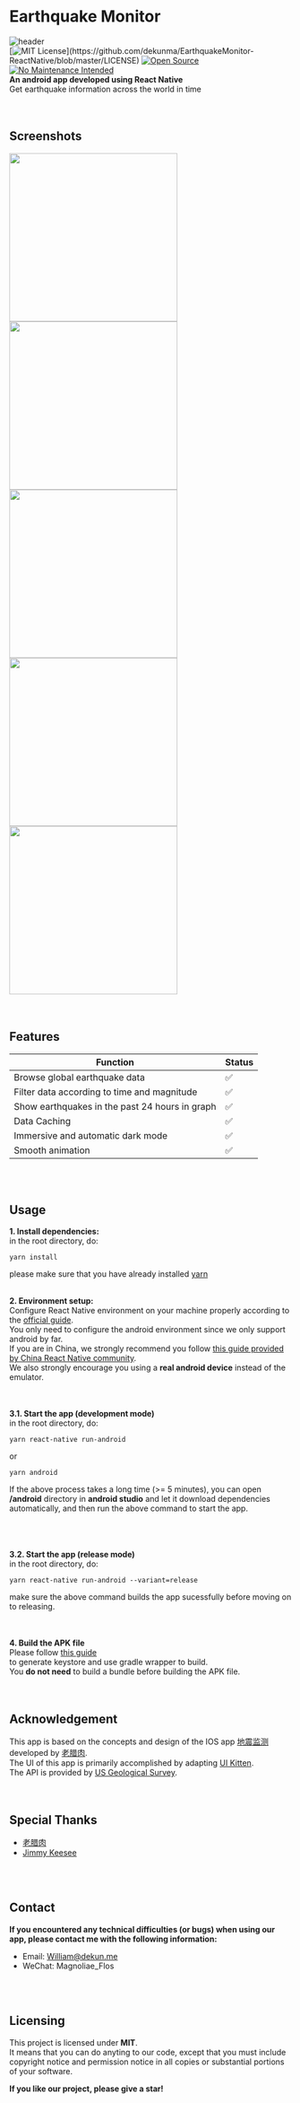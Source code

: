 # Earthquake Monitor  
![header](https://i.loli.net/2020/12/31/s3XIMqFe67YLuQl.png)  
[![MIT License](https://img.shields.io/apm/l/atomic-design-ui.svg?)](https://github.com/dekunma/EarthquakeMonitor-ReactNative/blob/master/LICENSE) [![Open Source](https://badges.frapsoft.com/os/v1/open-source.svg?v=103)](https://opensource.org/)
[![No Maintenance Intended](http://unmaintained.tech/badge.svg)](http://unmaintained.tech/)  
**An android app developed using React Native**  
Get earthquake information across the world in time    
<br/>
<br/>

## Screenshots  
<div>
    <img src="https://i.loli.net/2020/12/31/Ks2nHjkqmM5U61d.png" width="300">
    <img src="https://i.loli.net/2020/12/31/YIin6lGBTFRdx7y.png" width="300">
    <img src="https://i.loli.net/2020/12/31/SMP8t6fZY9J3b7O.png" width="300">
    <img src="https://i.loli.net/2020/12/31/cXfaiHQW3jlxGg8.png" width="300">
    <img src="https://i.loli.net/2020/12/31/2JY79UsobhEK3RP.png" width="300">
</div>
<br/>
<br/>

## Features  
| Function | Status |
| - | - |
| Browse global earthquake data | ✅ |
| Filter data according to time and magnitude | ✅ |
| Show earthquakes in the past 24 hours in graph | ✅ |
| Data Caching | ✅ |
| Immersive and automatic dark mode | ✅ |
| Smooth animation | ✅ |

<br/>
<br/>

## Usage  
**1. Install dependencies:**  
in the root directory, do:   
```shell
yarn install
```
please make sure that you have already installed [yarn](https://yarnpkg.com/)  
<br/>

**2. Environment setup:**  
Configure React Native environment on your machine properly according to the [official guide](https://reactnative.dev/docs/environment-setup).  
You only need to configure the android environment since we only support android by far.  
If you are in China, we strongly recommend you follow [this guide provided by China React Native community](https://reactnative.cn/docs/environment-setup).  
We also strongly encourage you using a **real android device** instead of the emulator.
<br/>  
<br/>

**3.1. Start the app (development mode)**  
in the root directory, do:  
```shell
yarn react-native run-android  
```  
or  
```shell
yarn android  
```  
If the above process takes a long time (>= 5 minutes), you can open **/android** directory in **android studio** and let it download dependencies automatically, and then run the above command to start the app.  
<br/>  
<br/>

**3.2. Start the app (release mode)**  
in the root directory, do:  
```shell
yarn react-native run-android --variant=release  
```  
make sure the above command builds the app sucessfully before moving on to releasing.  
<br/>
<br/>

**4. Build the APK file**  
Please follow [this guide](https://reactnative.dev/docs/signed-apk-android)  
to generate keystore and use gradle wrapper to build.  
You **do not need** to build a bundle before building the APK file.  
<br/>
<br/>  

## Acknowledgement  
This app is based on the concepts and design of the IOS app [地震监测](https://apps.apple.com/cn/app/%E5%9C%B0%E9%9C%87%E7%9B%91%E6%B5%8B/id1480798720#?platform=iphone) developed by [老腊肉](https://github.com/laolarou726).  
The UI of this app is primarily accomplished by adapting [UI Kitten](https://github.com/akveo/react-native-ui-kitten).   
The API is provided by [US Geological Survey](https://earthquake.usgs.gov/fdsnws/event/1/).  
<br/>
<br/>

## Special Thanks  
- [老腊肉](https://github.com/laolarou726)  
- [Jimmy Keesee](https://github.com/keesee)    
<br/>
<br/>
  
## Contact  
**If you encountered any technical difficulties (or bugs) when using our app, please contact me with the following information:**  
- Email: William@dekun.me  
- WeChat: Magnoliae_Flos  
<br/>
<br/>

## Licensing  
This project is licensed under **MIT**.  
It means that you can do anyting to our code, except that you must include copyright notice and permission notice in all copies or substantial portions of your software.  
  
  
**If you like our project, please give a star!**

